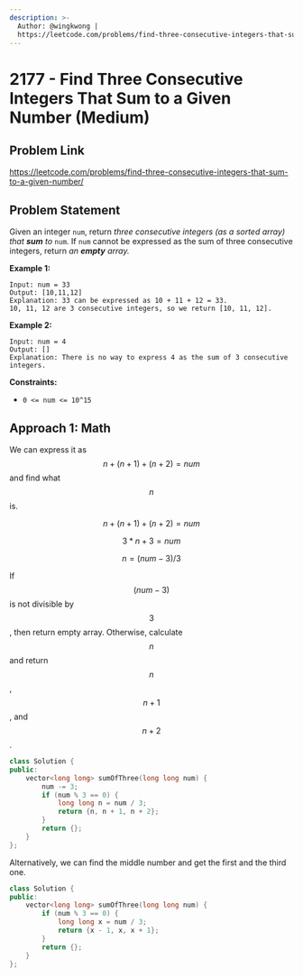 ```yaml
---
description: >-
  Author: @wingkwong |
  https://leetcode.com/problems/find-three-consecutive-integers-that-sum-to-a-given-number/
---
```


# 2177 - Find Three Consecutive Integers That Sum to a Given Number (Medium)

## Problem Link

https://leetcode.com/problems/find-three-consecutive-integers-that-sum-to-a-given-number/

## Problem Statement

Given an integer `num`, return _three consecutive integers (as a sorted array) that **sum** to_ `num`. If `num` cannot be expressed as the sum of three consecutive integers, return _an **empty** array._

**Example 1:**

```
Input: num = 33
Output: [10,11,12]
Explanation: 33 can be expressed as 10 + 11 + 12 = 33.
10, 11, 12 are 3 consecutive integers, so we return [10, 11, 12].
```

**Example 2:**

```
Input: num = 4
Output: []
Explanation: There is no way to express 4 as the sum of 3 consecutive integers.
```

**Constraints:**

* `0 <= num <= 10^15`

## Approach 1: Math

We can express it as $$n + (n + 1) + (n + 2) = num$$ and find what $$n$$ is.

$$
n + (n + 1) + (n + 2) = num
$$

$$
3 * n + 3 = num
$$

$$
n = (num - 3) / 3
$$

If $$(num - 3)$$ is not divisible by $$3$$, then return empty array. Otherwise, calculate $$n$$ and return $$n$$, $$n + 1$$, and $$n + 2$$.

```cpp
class Solution {
public:
    vector<long long> sumOfThree(long long num) {
        num -= 3;
        if (num % 3 == 0) {
            long long n = num / 3;
            return {n, n + 1, n + 2};
        }
        return {};
    }
};
```

Alternatively, we can find the middle number and get the first and the third one.

```cpp
class Solution {
public:
    vector<long long> sumOfThree(long long num) {
        if (num % 3 == 0) {
            long long x = num / 3;
            return {x - 1, x, x + 1};
        }
        return {};
    }
};
```
